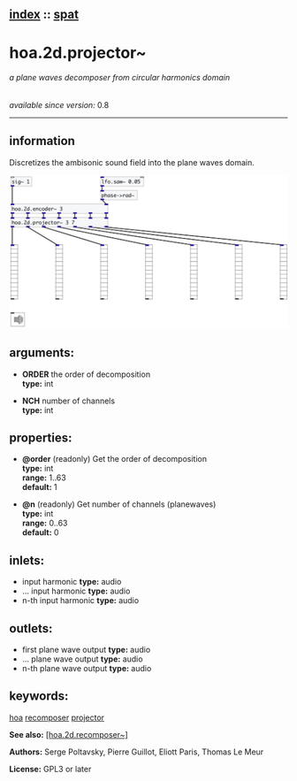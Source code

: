 [index](index.html) :: [spat](category_spat.html)
---

# hoa.2d.projector~

###### a plane waves decomposer from circular harmonics domain

*available since version:* 0.8

---


## information
Discretizes the ambisonic sound field into the plane waves domain.



[![example](../examples/img/hoa.2d.projector~.jpg)](../examples/pd/hoa.2d.projector~.pd)



## arguments:

* **ORDER**
the order of decomposition<br>
__type:__ int<br>

* **NCH**
number of channels<br>
__type:__ int<br>





## properties:

* **@order** (readonly)
Get the order of decomposition<br>
__type:__ int<br>
__range:__ 1..63<br>
__default:__ 1<br>

* **@n** (readonly)
Get number of channels (planewaves)<br>
__type:__ int<br>
__range:__ 0..63<br>
__default:__ 0<br>



## inlets:

* input harmonic 
__type:__ audio<br>
* ... input harmonic 
__type:__ audio<br>
* n-th input harmonic 
__type:__ audio<br>



## outlets:

* first plane wave output
__type:__ audio<br>
* ... plane wave output
__type:__ audio<br>
* n-th plane wave output
__type:__ audio<br>



## keywords:

[hoa](keywords/hoa.html)
[recomposer](keywords/recomposer.html)
[projector](keywords/projector.html)



**See also:**
[\[hoa.2d.recomposer~\]](hoa.2d.recomposer~.html)




**Authors:** Serge Poltavsky, Pierre Guillot, Eliott Paris, Thomas Le Meur




**License:** GPL3 or later





